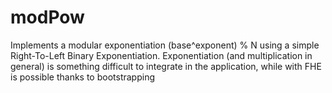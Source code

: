 # modPow

Implements a modular exponentiation (base^exponent) % N using
a simple Right-To-Left Binary Exponentiation. Exponentiation (and multiplication in general) is
something difficult to integrate in the application, while with FHE is possible thanks to bootstrapping
